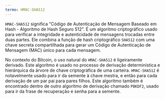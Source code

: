 ```yaml
---
termo: HMAC-SHA512
---
```


`HMAC-SHA512` significa "Código de Autenticação de Mensagem Baseado em Hash - Algoritmo de Hash Seguro 512". É um algoritmo criptográfico usado para verificar a integridade e autenticidade de mensagens trocadas entre duas partes. Ele combina a função de hash criptográfico `SHA512` com uma chave secreta compartilhada para gerar um Código de Autenticação de Mensagem (MAC) único para cada mensagem.

No contexto do Bitcoin, o uso natural do `HMAC-SHA512` é ligeiramente derivado. Este algoritmo é usado no processo de derivação determinística e hierárquica da árvore de chave criptográfica de uma carteira. `HMAC-SHA512` é notavelmente usado para ir da semente à chave mestra, e então para cada derivação de um par pai para pares filhos. Este algoritmo também é encontrado dentro de outro algoritmo de derivação chamado `PBKDF2`, usado para ir da frase de recuperação e senha para a semente.